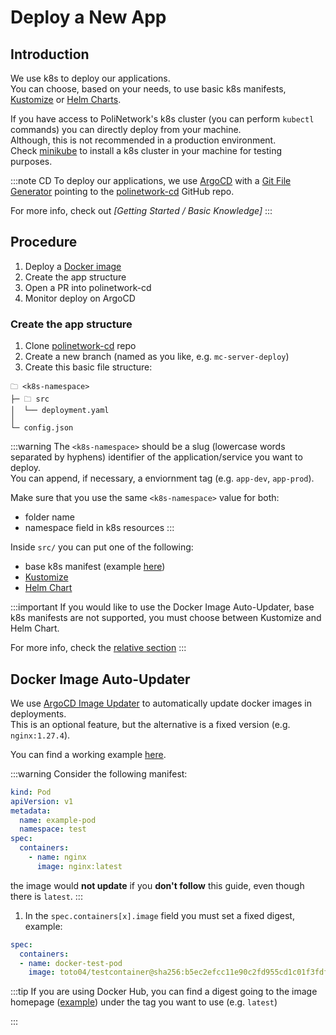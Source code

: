 # Deploy a New App

## Introduction

We use k8s to deploy our applications.  
You can choose, based on your needs, to use basic k8s manifests, [Kustomize](https://kustomize.io/) or [Helm Charts](https://helm.sh/docs/topics/charts/).

If you have access to PoliNetwork's k8s cluster (you can perform `kubectl` commands) you can directly deploy from your machine.  
Although, this is not recommended in a production environment.  
Check [minikube](https://minikube.sigs.k8s.io/docs/start/?arch=%2Flinux%2Fx86-64%2Fstable%2Fbinary+download) to install a k8s cluster in your machine for testing purposes.

:::note CD
To deploy our applications, we use [ArgoCD](https://argo-cd.readthedocs.io/en/stable/) 
with a [Git File Generator](https://argo-cd.readthedocs.io/en/stable/operator-manual/applicationset/Generators-Git/#git-generator-files) 
pointing to the [polinetwork-cd](https://github.com/PoliNetworkOrg/polinetwork-cd/) GitHub repo.

For more info, check out *[Getting Started / Basic Knowledge]*
:::

## Procedure

1. Deploy a [Docker image](https://docs.docker.com/get-started/docker-concepts/the-basics/what-is-an-image/)
2. Create the app structure
3. Open a PR into polinetwork-cd
4. Monitor deploy on ArgoCD

### Create the app structure
1. Clone [polinetwork-cd](https://github.com/PoliNetworkOrg/polinetwork-cd) repo
2. Create a new branch (named as you like, e.g. `mc-server-deploy`)
3. Create this basic file structure:
```
🗀 <k8s-namespace>
├─ 🗀 src
│  └── deployment.yaml
│ 
└─ config.json
```

:::warning
The `<k8s-namespace>` should be a slug (lowercase words separated by hyphens) identifier of the application/service you want to deploy.  
You can append, if necessary, a enviornment tag (e.g. `app-dev`, `app-prod`).  

Make sure that you use the same `<k8s-namespace>` value for both:
- folder name
- namespace field in k8s resources
:::
 
Inside `src/` you can put one of the following:
- base k8s manifest (example [here](https://raw.githubusercontent.com/kubernetes/website/main/content/en/examples/controllers/nginx-deployment.yaml))
- [Kustomize](https://kubectl.docs.kubernetes.io/guides/introduction/kustomize/)
- [Helm Chart](https://helm.sh/docs/topics/charts/)

:::important
If you would like to use the Docker Image Auto-Updater, base k8s manifests are not supported, you must choose between Kustomize and Helm Chart.

For more info, check the [relative section](#docker-image-auto-updater)
:::

## Docker Image Auto-Updater
We use [ArgoCD Image Updater](https://argocd-image-updater.readthedocs.io/en/stable/) to 
automatically update docker images in deployments.  
This is an optional feature, but the alternative is a fixed version (e.g. `nginx:1.27.4`).  

You can find a working example [here](https://github.com/PoliNetworkOrg/polinetwork-cd/tree/main/tests/docker-test).

:::warning
Consider the following manifest:
```yaml
kind: Pod
apiVersion: v1
metadata:
  name: example-pod
  namespace: test
spec:
  containers:
    - name: nginx
      image: nginx:latest
```
the image would **not update** if you **don't follow** this guide, even though there is `latest`.
:::

1. In the `spec.containers[x].image` field you must set a fixed digest, example:
```yaml
spec:
  containers:
  - name: docker-test-pod
    image: toto04/testcontainer@sha256:b5ec2efcc11e90c2fd955cd1c01f3fdf7c2f18c77c213360addcd37be7e8f2f3
```

:::tip
If you are using Docker Hub, you can find a digest going to the image homepage ([example](https://hub.docker.com/r/toto04/testcontainer/tags))
under the tag you want to use (e.g. `latest`)

:::
